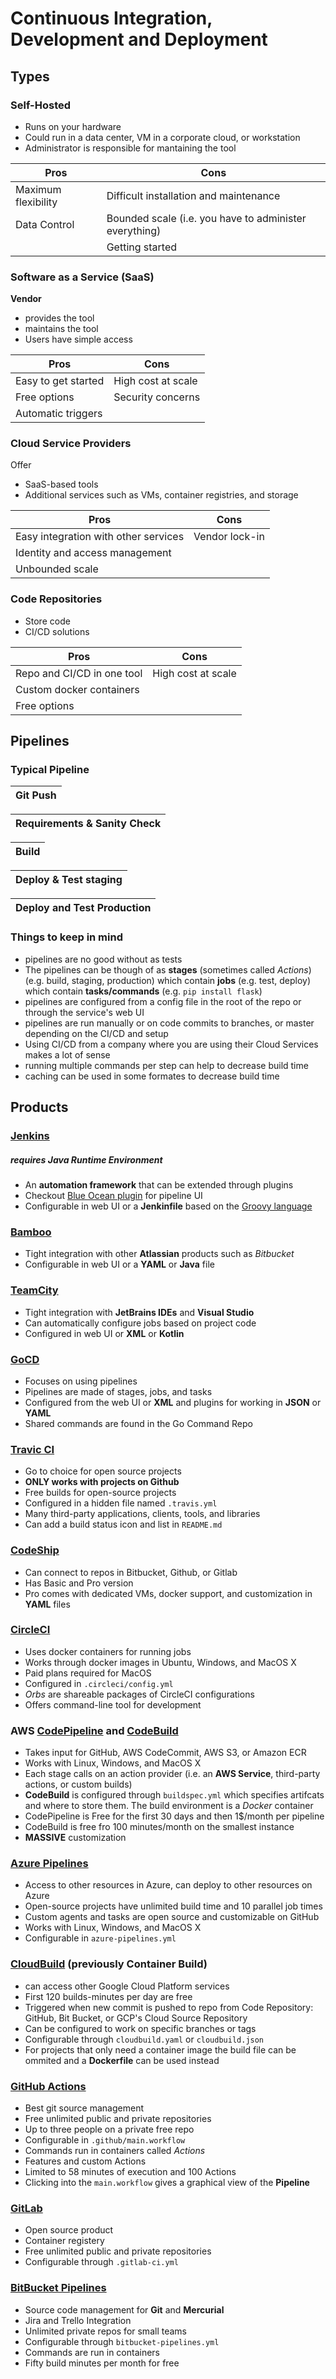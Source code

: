 # Continuous Integration, Development and Deployment

## Types

### Self-Hosted

- Runs on your hardware
- Could run in a data center, VM in a corporate cloud, or workstation
- Administrator is responsible for mantaining the tool

| Pros         | Cons         |
| ------------ | ------------ |
| Maximum flexibility | Difficult installation and maintenance |
| Data Control | Bounded scale (i.e. you have to administer everything) |
| | Getting started |


### Software as a Service (SaaS)

**Vendor**

- provides the tool
- maintains the tool
- Users have simple access

| Pros | Cons |
| ------------ | ------------ |
| Easy to get started | High cost at scale |
| Free options | Security concerns |
| Automatic triggers | |

### Cloud Service Providers

Offer

- SaaS-based tools
- Additional services such as VMs, container registries, and storage

| Pros | Cons |
| ------------ | ------------ |
| Easy integration with other services | Vendor lock-in |
| Identity and access management | |
| Unbounded scale | |

### Code Repositories

- Store code
- CI/CD solutions

| Pros | Cons |
| ------------ | ------------ |
| Repo and CI/CD in one tool | High cost at scale |
| Custom docker containers | |
| Free options | |

## Pipelines

### Typical Pipeline

| Git Push
| ---

| Requirements & Sanity Check
| ---

| Build
| ---

| Deploy & Test staging
| ---

| Deploy and Test Production
| ---

### Things to keep in mind

- pipelines are no good without as tests
- The pipelines can be though of as **stages** (sometimes called *Actions*) (e.g. build, staging, production) which contain **jobs** (e.g. test, deploy) which contain **tasks/commands** (e.g. ```pip install flask```)
- pipelines are configured from a config file in the root of the repo or through the service's web UI
- pipelines are run manually or on code commits to branches, or master depending on the CI/CD and setup
- Using CI/CD from a company where you are using their Cloud Services makes a lot of sense
- running multiple commands per step can help to decrease build time
- caching can be used in some formates to decrease build time

## Products

### [Jenkins](https://jenkins.io/)

##### **requires Java Runtime Environment**

- An **automation framework** that can be extended through plugins
- Checkout [Blue Ocean plugin](https://jenkins.io/doc/book/blueocean/) for pipeline UI
- Configurable in web UI or a **Jenkinfile** based on the [Groovy language](https://groovy-lang.org/documentation.html)

### [Bamboo]()

- Tight integration with other **Atlassian** products such as *Bitbucket*
- Configurable in web UI or a **YAML** or **Java** file

### [TeamCity]()

- Tight integration with **JetBrains IDEs** and **Visual Studio**
- Can automatically configure jobs based on project code
- Configured in web UI or **XML** or **Kotlin**

### [GoCD]()

- Focuses on using pipelines
- Pipelines are made of stages, jobs, and tasks
- Configured from the web UI or **XML** and plugins for working in **JSON** or **YAML**
- Shared commands are found in the Go Command Repo

### [Travic CI]()

- Go to choice for open source projects
- **ONLY works with projects on Github**
- Free builds for open-source projects
- Configured in a hidden file named ```.travis.yml```
- Many third-party applications, clients, tools, and libraries
- Can add a build status icon and list in ```README.md```

### [CodeShip]()

- Can connect to repos in Bitbucket, Github, or Gitlab
- Has Basic and Pro version
- Pro comes with dedicated VMs, docker support, and customization in **YAML** files

### [CircleCI]()

- Uses docker containers for running jobs
- Works through docker images in Ubuntu, Windows, and MacOS X
- Paid plans required for MacOS
- Configured in ```.circleci/config.yml```
- *Orbs* are shareable packages of CircleCI configurations
- Offers command-line tool for development

### AWS [CodePipeline]() and [CodeBuild]()

- Takes input for GitHub, AWS CodeCommit, AWS S3, or Amazon ECR
- Works with Linux, Windows, and MacOS X
- Each stage calls on an action provider (i.e. an **AWS Service**, third-party actions, or custom builds)
- **CodeBuild** is configured through ```buildspec.yml``` which specifies artifcats and where to store them. The build environment is a *Docker* container
- CodePipeline is Free for the first 30 days and then 1$/month per pipeline
- CodeBuild is free fro 100 minutes/month on the smallest instance
- **MASSIVE** customization

### [Azure Pipelines]()

- Access to other resources in Azure, can deploy to other resources on Azure
- Open-source projects have unlimited build time and 10 parallel job times
- Custom agents and tasks are open source and customizable on GitHub
- Works with Linux, Windows, and MacOS X
- Configurable in ```azure-pipelines.yml```

### [CloudBuild]() (previously Container Build)

- can access other Google Cloud Platform services
- First 120 builds-minutes per day are free
- Triggered when new commit is pushed to repo from Code Repository: GitHub, Bit Bucket, or GCP's Cloud Source Repository
- Can be configured to work on specific branches or tags
- Configurable through ```cloudbuild.yaml``` or ```cloudbuild.json```
- For projects that only need a container image the build file can be ommited and a **Dockerfile** can be used instead

### [GitHub Actions]()

- Best git source management
- Free unlimited public and private repositories
- Up to three people on a private free repo
- Configurable in ```.github/main.workflow```
- Commands run in containers called *Actions*
- Features and custom Actions
- Limited to 58 minutes of execution and 100 Actions
- Clicking into the ```main.workflow``` gives a graphical view of the **Pipeline**

### [GitLab]()

- Open source product
- Container registery
- Free unlimited public and private repositories
- Configurable through ```.gitlab-ci.yml```

### [BitBucket Pipelines]()

- Source code management for **Git** and **Mercurial**
- Jira and Trello Integration
- Unlimited private repos for small teams
- Configurable through ```bitbucket-pipelines.yml```
- Commands are run in containers
- Fifty build minutes per month for free